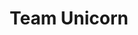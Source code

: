 ---
title: Team Unicorn
layout: collection
permalink: /p4a/
collection: portfolio
entries_layout: grid
classes: wide
---